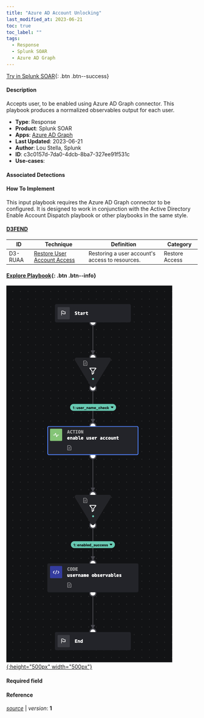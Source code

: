 ```yaml
---
title: "Azure AD Account Unlocking"
last_modified_at: 2023-06-21
toc: true
toc_label: ""
tags:
  - Response
  - Splunk SOAR
  - Azure AD Graph
---
```


[Try in Splunk SOAR](https://www.splunk.com/en_us/software/splunk-security-orchestration-and-automation.html){: .btn .btn--success}

#### Description

Accepts user, to be enabled using Azure AD Graph connector. This playbook produces a normalized observables output for each user.

- **Type**: Response
- **Product**: Splunk SOAR
- **Apps**: [Azure AD Graph](https://splunkbase.splunk.com/apps?keyword=azure+ad+graph&filters=product%3Asoar)
- **Last Updated**: 2023-06-21
- **Author**: Lou Stella, Splunk
- **ID**: c3c0157d-7da0-4dcb-8ba7-327ee91f531c
- **Use-cases**:

#### Associated Detections


#### How To Implement
This input playbook requires the Azure AD Graph connector to be configured. It is designed to work in conjunction with the Active Directory Enable Account Dispatch playbook or other playbooks in the same style.


#### [D3FEND](https://d3fend.mitre.org/)

| ID          | Technique   | Definition     | Category       |
| ----------- | ----------- | -------------- | -------------- |
| D3-RUAA | [Restore User Account Access](https://d3fend.mitre.org/technique/d3f:RestoreUserAccountAccess) | Restoring a user account&#39;s access to resources. | Restore Access |

#### [Explore Playbook](https://splunk.github.io/soar-playbook-viewer/?playbook=https://raw.githubusercontent.com/phantomcyber/playbooks/latest/Azure_AD_Account_Unlocking.json){: .btn .btn--info}

[![explore](https://raw.githubusercontent.com/splunk/security_content/develop/playbooks/Azure_AD_Account_Unlocking.png){:height="500px" width="500px"}](https://splunk.github.io/soar-playbook-viewer/?playbook=https://raw.githubusercontent.com/phantomcyber/playbooks/latest/Azure_AD_Account_Unlocking.json)

#### Required field


#### Reference



[*source*](https://github.com/splunk/security_content/tree/develop/playbooks/Azure_AD_Account_Unlocking.yml) \| *version*: **1**